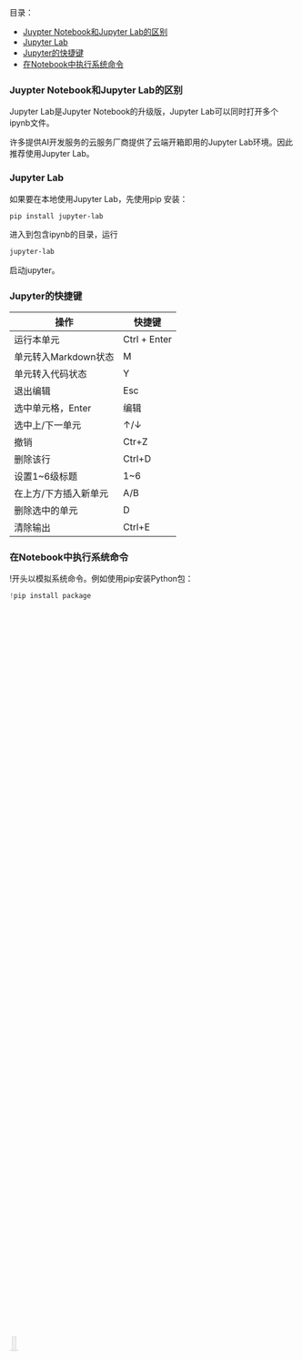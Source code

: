 <p id="toc">目录：</p>
<a href="#toc" style="position:fixed; opacity:0.1;top:60vh;font-size:1.5rem ">🔼</a>

- [Juypter Notebook和Jupyter Lab的区别](#juypter-notebook和jupyter-lab的区别)
- [Jupyter Lab](#jupyter-lab)
- [Jupyter的快捷键](#jupyter的快捷键)
- [在Notebook中执行系统命令](#在notebook中执行系统命令)

###  Juypter Notebook和Jupyter Lab的区别

Jupyter Lab是Jupyter Notebook的升级版，Jupyter Lab可以同时打开多个ipynb文件。

许多提供AI开发服务的云服务厂商提供了云端开箱即用的Jupyter Lab环境。因此推荐使用Jupyter Lab。

###  Jupyter Lab

如果要在本地使用Jupyter Lab，先使用pip 安装：

```sh
pip install jupyter-lab
```

进入到包含ipynb的目录，运行

```sh
jupyter-lab
```

启动jupyter。

###  Jupyter的快捷键


操作	|	快捷键
---	|	---
运行本单元	|	Ctrl + Enter 
单元转入Markdown状态	|	M
单元转入代码状态	|	Y
退出编辑	|	Esc
选中单元格，Enter	|	编辑
选中上/下一单元	|	↑/↓
撤销	|	Ctr+Z 
删除该行	|	Ctrl+D
设置1~6级标题	|	1~6
在上方/下方插入新单元	|	A/B
删除选中的单元	|	D
清除输出	|	Ctrl+E


### 在Notebook中执行系统命令

!开头以模拟系统命令。例如使用pip安装Python包：

```py
!pip install package
```

